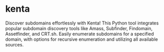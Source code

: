# kenta
Discover subdomains effortlessly with Kenta! This Python tool integrates popular subdomain discovery tools like Amass, Subfinder, Findomain, Assetfinder, and CRT.sh. Easily enumerate subdomains for a specified domain, with options for recursive enumeration and utilizing all available sources.
